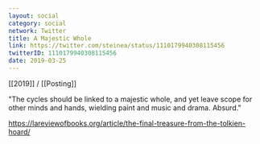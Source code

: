 ```yaml
---
layout: social
category: social
network: Twitter
title: A Majestic Whole
link: https://twitter.com/steinea/status/1110179940308115456
twitterID: 1110179940308115456
date: 2019-03-25
---
```


[[2019]] / [[Posting]]

"The cycles should be linked to a majestic whole, and yet leave scope for other minds and hands, wielding paint and music and drama. Absurd."

<https://lareviewofbooks.org/article/the-final-treasure-from-the-tolkien-hoard/>
